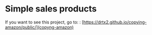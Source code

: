 # Simple sales products

If you want to see this project, go to: : [https://drtx2.github.io/copying-amazon/public/](copyng-amazon)

